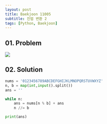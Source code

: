 ```yaml
---
layout: post
title: Baekjoon 11005
subtitle: 진법 변환 2
tags: [Python, Baekjoon]
---
```


## 01. Problem

<img src="https://github.com/WoojinJeonkr/WoojinJeonkr.github.io/blob/main/assets/images/post_image/baekjoon/baekjoon_11005.png?raw=true">

## 02. Solution

```Python
nums = '0123456789ABCDEFGHIJKLMNOPQRSTUVWXYZ'
n, b = map(int,input().split())
ans = ''

while n:
    ans = nums[n % b] + ans
    n //= b

print(ans)
```
